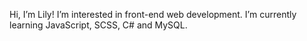 Hi, I’m Lily!
I’m interested in front-end web development.
I’m currently learning JavaScript, SCSS, C# and MySQL.

<!---
lilypilly/lilypilly is a ✨ special ✨ repository because its `README.md` (this file) appears on your GitHub profile.
You can click the Preview link to take a look at your changes.
--->
